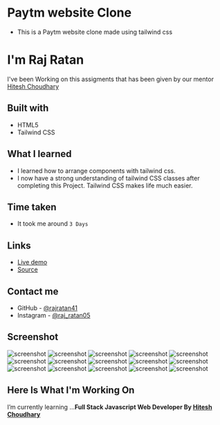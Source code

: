 # Paytm website Clone

- This is a Paytm website clone made using tailwind css

# I'm Raj Ratan
I've been Working on this assigments that has been given by our mentor [Hitesh Choudhary](https://github.com/hiteshchoudhary)</b><br>


## Built with

- HTML5
- Tailwind CSS


## What I learned
- I learned how to arrange components with tailwind css.
- I now have a strong understanding of tailwind CSS classes after completing this Project. Tailwind CSS makes life much easier.

## Time taken
- It took me around `` 3 Days ``



## Links
- [Live demo](https://pytmclone.netlify.app/)
- [Source](https://github.com/rajratan41/Paytm-Clone)


## Contact me
- GitHub - [@rajratan41](https://github.com/rajratan41)
- Instagram - [@raj_ratan05](https://www.instagram.com/raj_ratan05/)

## Screenshot

![screenshot](./screenshot/1.JPG)
![screenshot](./screenshot/2.JPG)
![screenshot](./screenshot/3.JPG)
![screenshot](./screenshot/4.JPG)
![screenshot](./screenshot/5.JPG)
![screenshot](./screenshot/6.JPG)
![screenshot](./screenshot/7.JPG)
![screenshot](./screenshot/8.JPG)
![screenshot](./screenshot/9.JPG)
![screenshot](./screenshot/10.JPG)
![screenshot](./screenshot/11.JPG)
![screenshot](./screenshot/12.JPG)
![screenshot](./screenshot/13.JPG)
![screenshot](./screenshot/14.JPG)
![screenshot](./screenshot/15.JPG)

## Here Is What I'm Working On

   I’m currently learning  ...<strong>Full Stack Javascript Web Developer By [Hitesh Choudhary](https://github.com/hiteshchoudhary)</strong>